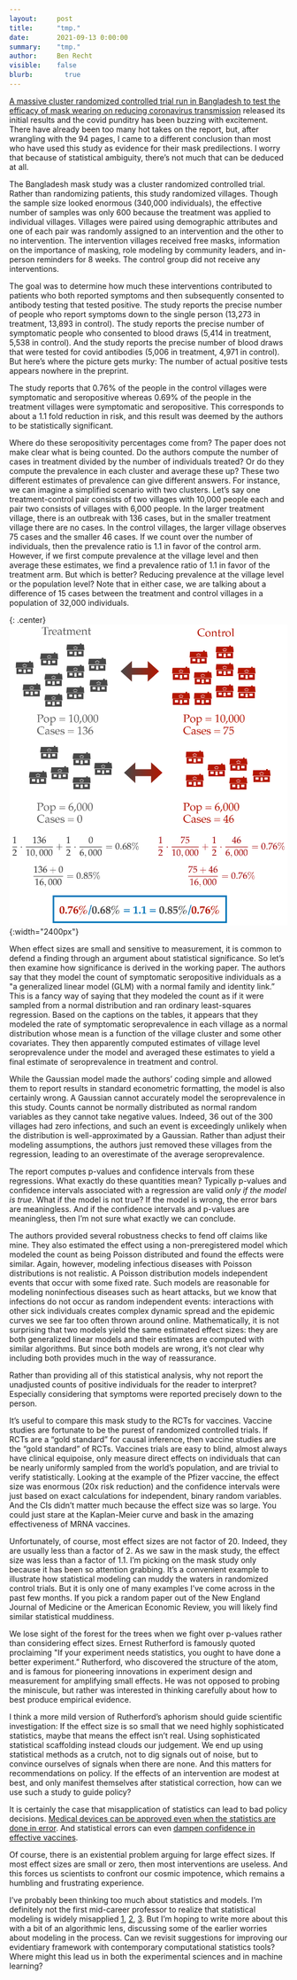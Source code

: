 ```yaml
---
layout:     post
title:      "tmp."
date:       2021-09-13 0:00:00
summary:    "tmp."
author:     Ben Recht
visible:    false
blurb: 		  true
---
```


[A massive cluster randomized controlled trial run in Bangladesh to test the efficacy of mask wearing on reducing coronavirus transmission](https://www.poverty-action.org/sites/default/files/publications/Mask_RCT____Symptomatic_Seropositivity_083121.pdf) released its initial results and the covid punditry has been buzzing with excitement. There have already been too many hot takes on the report, but, after wrangling with the 94 pages, I came to a different conclusion than most who have used this study as evidence for their mask predilections. I worry that because of statistical ambiguity, there’s not much that can be deduced at all.

The Bangladesh mask study was a cluster randomized controlled trial. Rather than randomizing patients, this study randomized villages. Though the sample size looked enormous (340,000 individuals), the effective number of samples was only 600 because the treatment was applied to individual villages. Villages were paired using demographic attributes and one of each pair was randomly assigned to an intervention and the other to no intervention. The intervention villages received free masks, information on the importance of masking, role modeling by community leaders, and in-person reminders for 8 weeks. The control group did not receive any interventions.

The goal was to determine how much these interventions contributed to patients who both reported symptoms and then subsequently consented to antibody testing that tested positive. The study reports the precise number of people who report symptoms down to the single person (13,273 in treatment, 13,893 in control). The study reports the precise number of symptomatic people who consented to blood draws (5,414 in treatment, 5,538 in control). And the study reports the precise number of blood draws that were tested for covid antibodies (5,006  in treatment, 4,971 in control). But here’s where the picture gets murky: The number of actual positive tests appears nowhere in the preprint.

The study reports that 0.76% of the people in the control villages were symptomatic and seropositive whereas 0.69% of the people in the treatment villages were symptomatic and seropositive. This corresponds to about a 1.1 fold reduction in risk, and this result was deemed by the authors to be statistically significant.

Where do these seropositivity percentages come from? The paper does not make clear what is being counted. Do the authors compute the number of cases in treatment divided by the number of individuals treated? Or do they compute the prevalence in each cluster and average these up? These two different estimates of prevalence can give different answers. For instance, we can imagine a simplified scenario with two clusters. Let’s say one treatment-control pair consists of two villages with 10,000 people each and pair two consists of villages with 6,000 people. In the larger treatment village, there is an outbreak with 136 cases, but in the smaller treatment village there are no cases. In the control villages, the larger village observes 75 cases and the smaller 46 cases. If we count over the number of individuals, then the prevalence ratio is 1.1 in favor of the control arm. However, if we first compute prevalence at the village level and then average these estimates, we find a prevalence ratio of 1.1 in favor of the treatment arm. But which is better? Reducing prevalence at the village level or the population level? Note that in either case, we are talking about a difference of 15 cases between the treatment and control villages in a population of 32,000 individuals.

{: .center}
![illustration of how different summary statistics can yield different effect sizes.](/assets/mask_cluster.png){:width="2400px"}

When effect sizes are small and sensitive to measurement, it is common to defend a finding through an argument about statistical significance. So let’s then examine how significance is derived in the working paper. The authors say that they model the count of symptomatic seropositive individuals as a "a generalized linear model (GLM) with a normal family and identity link.” This is a fancy way of saying that they modeled the count as if it were sampled from a normal distribution and ran ordinary least-squares regression. Based on the captions on the tables, it appears that they modeled the rate of symptomatic seroprevalence in each village as a normal distribution whose mean is a function of the village cluster and some other covariates. They then apparently computed estimates of village level seroprevalence under the model and averaged these estimates to yield a final estimate of seroprevalence in treatment and control.

While the Gaussian model made the authors’ coding simple and allowed them to report results in standard econometric formatting, the model is also certainly wrong. A Gaussian cannot accurately model the seroprevalence in this study. Counts cannot be normally distributed as normal random variables as they cannot take negative values. Indeed, 36 out of the 300 villages had zero infections, and such an event is exceedingly unlikely when the distribution is well-approximated by a Gaussian. Rather than adjust their modeling assumptions, the authors just removed these villages from the regression, leading to an overestimate of the average seroprevalence.

The report computes p-values and confidence intervals from these regressions. What exactly do these quantities mean? Typically p-values and confidence intervals associated with a regression are valid _only if the model is true_. What if the model is not true? If the model is wrong, the error bars are meaningless. And if the confidence intervals and p-values are meaningless, then I’m not sure what exactly we can conclude.

The authors provided several robustness checks to fend off claims like mine. They also estimated the effect using a non-preregistered model which modeled the count as being Poisson distributed and found the effects were similar. Again, however, modeling infectious diseases with Poisson distributions is not realistic. A Poisson distribution models independent events that occur with some fixed rate. Such models are reasonable for modeling noninfectious diseases such as heart attacks, but we know that infections do not occur as random independent events: interactions with other sick individuals creates complex dynamic spread and the epidemic curves we see far too often thrown around online. Mathematically, it is not surprising that two models yield the same estimated effect sizes: they are both generalized linear models and their estimates are computed with similar algorithms.  But since both models are wrong, it’s not clear why including both provides much in the way of reassurance.

Rather than providing all of this statistical analysis, why not report the unadjusted counts of positive individuals for the reader to interpret? Especially considering that symptoms were reported precisely down to the person.

It’s useful to compare this mask study to the RCTs for vaccines. Vaccine studies are fortunate to be the purest of randomized controlled trials. If RCTs are a “gold standard” for causal inference, then vaccine studies are the “gold standard” of RCTs. Vaccines trials are easy to blind, almost always have clinical equipoise, only measure direct effects on individuals that can be nearly uniformly sampled from the world’s population, and are trivial to verify statistically. Looking at the example of the Pfizer vaccine, the effect size was enormous (20x risk reduction) and the confidence intervals were just based on exact calculations for independent, binary random variables. And the CIs didn’t matter much because the effect size was so large. You could just stare at the Kaplan-Meier curve and bask in the amazing effectiveness of MRNA vaccines.

Unfortunately, of course, most effect sizes are not factor of 20. Indeed, they are usually less than a factor of 2. As we saw in the mask study, the effect size was less than a factor of 1.1. I’m picking on the mask study only because it has been so attention grabbing.  It’s a convenient example to illustrate how statistical modeling can muddy the waters in randomized control trials. But it is only one of many examples I’ve come across in the past few months. If you pick a random paper out of the New England Journal of Medicine or the American Economic Review, you will likely find similar statistical muddiness.

We lose sight of the forest for the trees when we fight over p-values rather than considering effect sizes. Ernest Rutherford is famously quoted proclaiming "If your experiment needs statistics, you ought to have done a better experiment.” Rutherford, who discovered the structure of the atom, and is famous for pioneering innovations in experiment design and measurement for amplifying small effects. He was not opposed to probing the miniscule, but rather was interested in thinking carefully about how to best produce empirical evidence.

I think a more mild version of Rutherford’s aphorism should guide scientific investigation: If the effect size is so small that we need highly sophisticated statistics, maybe that means the effect isn’t real. Using sophisticated statistical scaffolding instead clouds our judgement. We end up using statistical methods as a crutch, not to dig signals out of noise, but to convince ourselves of signals when there are none. And this matters for recommendations on policy. If the effects of an intervention are modest at best, and only manifest themselves after statistical correction, how can we use such a study to guide policy?

It is certainly the case that misapplication of statistics can lead to bad policy decisions. [Medical devices can be approved even when the statistics are done in error](https://www.wsj.com/articles/SB121867148093738861).  And statistical errors can even [dampen confidence in effective vaccines](https://www.statnews.com/2021/03/23/astrazeneca-may-have-used-outdated-information-in-announcing-covid19-vaccine-results/).

Of course, there is an existential problem arguing for large effect sizes. If most effect sizes are small or zero, then most interventions are useless. And this forces us scientists to confront our cosmic impotence, which remains a humbling and frustrating experience.

I’ve probably been thinking too much about statistics and models. I’m definitely not the first mid-career professor to realize that statistical modeling is widely misapplied [1](https://www.bmj.com/content/308/6924/283), [2](https://www.cambridge.org/core/books/statistical-models-and-causal-inference/7CE8D4957FF6E9615AAAC4128FA8246E), [3](http://home.uchicago.edu/~amshaikh/webfiles/multiplereview.pdf). But I’m hoping to write more about this with a bit of an algorithmic lens, discussing some of the earlier worries about modeling in the process. Can we revisit suggestions for improving our evidentiary framework with contemporary computational statistics tools? Where might this lead us in both the experimental sciences and in machine learning?
